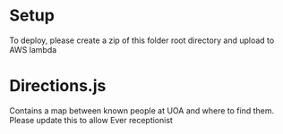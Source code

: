 # Setup
To deploy, please create a zip of this folder root directory and upload to AWS lambda

# Directions.js
Contains a map between known people at UOA and where to find them. Please update this to allow Ever receptionist
